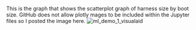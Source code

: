 This is the graph that shows the scatterplot graph of harness size by boot size. GitHub does not allow plotly mages to be included within the Jupyter files so I posted the image here.
![ml_demo_1_visualaid](https://user-images.githubusercontent.com/97987692/224391635-ca47403d-fe38-4cfc-857c-da8ebc806fae.PNG)
